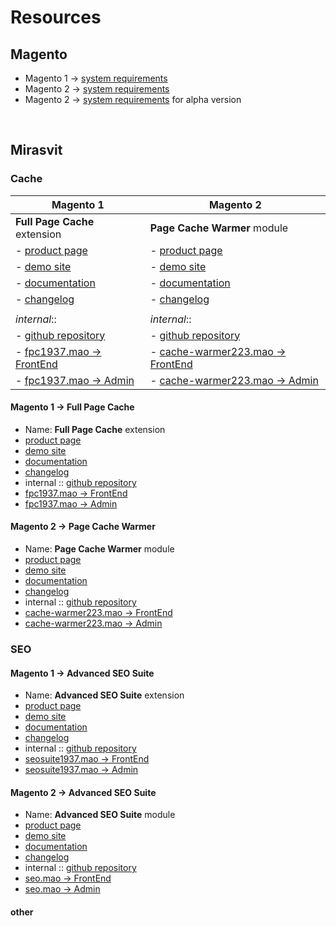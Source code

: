 # Resources

<!-- → ↠ ↣ ↦ ⇒ ⇻ ⇸ ─ -->


## Magento

- Magento 1 → [system requirements](https://docs.magento.com/m1/ce/user_guide/magento/system-requirements.html)
- Magento 2 → [system requirements](https://devdocs.magento.com/guides/v2.2/install-gde/system-requirements-tech.html)
- Magento 2 → [system requirements](https://devdocs.magento.com/guides/v2.3/install-gde/system-requirements-tech.html) for alpha version

<br>


## Mirasvit


### Cache

| Magento 1                     | Magento 2 |
|-------------------------------|-----------|
| **Full Page Cache** extension | **Page Cache Warmer** module |
| - [product page](https://mirasvit.com/magento-extensions/full-page-cache.html) | - [product page](https://mirasvit.com/magento-2-extensions/full-page-cache-warmer.html) |
| - [demo site](http://fpc19.demo.mirasvit.com) | - [demo site](http://cache-warmer.m2.mirasvit.com) |
| - [documentation](https://docs.mirasvit.com/doc/extension_fpc/current) | - [documentation](https://mirasvit.com/docs/module-cache-warmer/current) |
| - [changelog](https://docs.mirasvit.com/doc/extension_fpc/current/changelog)| - [changelog](https://mirasvit.com/docs/module-cache-warmer/current/changelog) |
|||
| _internal_:: | _internal_:: |
| - [github repository](https://github.com/mirasvit/extension_fpc) | - [github repository](https://github.com/mirasvit/module-cache-warmer)
| - [fpc1937.mao → FrontEnd](http://fpc1937.mao.mirasvit.com) | - [cache-warmer223.mao → FrontEnd](http://cache-warmer223.mao.mirasvit.com)
| - [fpc1937.mao → Admin](http://fpc1937.mao.mirasvit.com/index.php/mageadmin/system_config/edit/section/fpc) | - [cache-warmer223.mao → Admin](http://cache-warmer223.mao.mirasvit.com/mageadmin/admin)



#### Magento 1 → Full Page Cache
- Name:  **Full Page Cache** extension
- [product page](https://mirasvit.com/magento-extensions/full-page-cache.html)
- [demo site](http://fpc19.demo.mirasvit.com)
- [documentation](https://docs.mirasvit.com/doc/extension_fpc/current)
- [changelog](https://docs.mirasvit.com/doc/extension_fpc/current/changelog)
- internal :: [github repository](https://github.com/mirasvit/extension_fpc)
- [fpc1937.mao → FrontEnd](http://fpc1937.mao.mirasvit.com)
- [fpc1937.mao → Admin](http://fpc1937.mao.mirasvit.com/index.php/mageadmin/system_config/edit/section/fpc)


#### Magento 2 → Page Cache Warmer
- Name: **Page Cache Warmer** module
- [product page](https://mirasvit.com/magento-2-extensions/full-page-cache-warmer.html)
- [demo site](http://cache-warmer.m2.mirasvit.com)
- [documentation](https://mirasvit.com/docs/module-cache-warmer/current)
- [changelog](https://mirasvit.com/docs/module-cache-warmer/current/changelog)
- internal :: [github repository](https://github.com/mirasvit/module-cache-warmer)
- [cache-warmer223.mao → FrontEnd](http://cache-warmer223.mao.mirasvit.com)
- [cache-warmer223.mao → Admin](http://cache-warmer223.mao.mirasvit.com/mageadmin/admin)



### SEO

#### Magento 1 → Advanced SEO Suite
- Name: **Advanced SEO Suite** extension
- [product page](https://mirasvit.com/magento-extensions/advanced-seo-suite.html)
- [demo site](http://seo19.demo.mirasvit.com)
- [documentation](https://docs.mirasvit.com/doc/extension_seosuite/current)
- [changelog](https://mirasvit.com/docs/module-seo/current/changelog)
- internal :: [github repository](https://github.com/mirasvit/extension_seo)
- [seosuite1937.mao → FrontEnd](http://seosuite1937.mao.mirasvit.com)
- [seosuite1937.mao → Admin](http://seosuite1937.mao.mirasvit.com/mageadmin)

#### Magento 2 → Advanced SEO Suite
- Name: **Advanced SEO Suite** module
- [product page](https://mirasvit.com/magento-2-extensions/advanced-seo-suite.html)
- [demo site](http://seo.m2.mirasvit.com)
- [documentation](https://mirasvit.com/docs/module-seo/current)
- [changelog](https://mirasvit.com/docs/module-seo/current/changelog)
- internal :: [github repository](https://github.com/mirasvit/module-seo)
- [seo.mao → FrontEnd](http://seo.mao.mirasvit.com)
- [seo.mao → Admin](http://seo.mao.mirasvit.com/mageadmin/admin)



#### other

<!--
| M1 → **Full Page Cache** | M2 → **Page Cache Warmer** | M1 -> **Advanced SEO Suite** | M2 → **Advanced SEO Suite** |
|:-------------------------|:---------------------------|:-----------------------------|:----------------------------|
| [product page](https://mirasvit.com/magento-extensions/full-page-cache.html) | [product page](https://mirasvit.com/magento-2-extensions/full-page-cache-warmer.html) | [product page](https://mirasvit.com/magento-extensions/advanced-seo-suite.html) | [product page](https://mirasvit.com/magento-2-extensions/advanced-seo-suite.html) |
| [demo site] | | | |



- Magento 2 → 
- Magento 2 → 
- Magento 2 → 
- Magento 2 → 
- Magento 2 → 
- Magento 2 → 


-->
